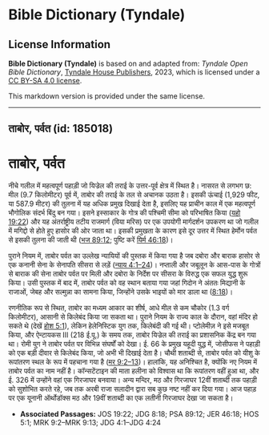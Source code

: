 # Bible Dictionary (Tyndale)

## License Information

**Bible Dictionary (Tyndale)** is based on and adapted from: _Tyndale Open Bible Dictionary_, [Tyndale House Publishers](https://tyndaleopenresources.com/), 2023, which is licensed under a [CC BY-SA 4.0 license](https://creativecommons.org/licenses/by-sa/4.0/legalcode.en).

This markdown version is provided under the same license.



--------------------------------

## ताबोर, पर्वत (id: 185018)

ताबोर, पर्वत
============

नीचे गलील में महत्वपूर्ण पहाड़ी जो यिज्रेल की तराई के उत्तर\-पूर्व क्षेत्र में स्थित है। नासरत से लगभग छ: मील (9\.7 किलोमीटर) पूर्व में, ताबोर की तराई के तल से अचानक उठता है। इसकी ऊंचाई (1,929 फीट, या 587\.9 मीटर) की तुलना में यह अधिक प्रमुख दिखाई देता है, इसलिए यह प्राचीन काल में एक महत्वपूर्ण भौगोलिक संदर्भ बिंदु बन गया। इसने इस्साकार के गोत्र की पश्चिमी सीमा को परिभाषित किया ([यहो 19:22](https://ref.ly/Josh19:22)) और यह अंतर्राष्ट्रीय तटीय राजमार्ग (विया मरिस) पर एक उपयोगी मार्गदर्शन उपकरण था जो गलील में मगिद्दो से होते हुए हासोर की ओर जाता था। इसकी प्रमुखता के कारण इसे दूर उत्तर में स्थित हेर्मोन पर्वत से इसकी तुलना की जाती थी ([भज 89:12](https://ref.ly/Ps89:12); पुष्टि करें [यिर्म 46:18](https://ref.ly/Jer46:18))। 

पुराने नियम में, ताबोर पर्वत का उल्लेख न्यायियों की पुस्तक में किया गया है जब दबोरा और बाराक हासोर से एक कनानी सेना के सेनापति सीसरा से लड़ें ([न्याय 4:1–24](https://ref.ly/Judg4:1-Judg4:24))। नप्ताली और जबूलून के आस\-पास के गोत्रों से बाराक की सेना ताबोर पर्वत पर मिली और दबोरा के निर्देश पर सीसरा के विरुद्ध एक सफल युद्ध शुरू किया। उसी पुस्तक में बाद में, ताबोर पर्वत को वह स्थान बताया गया जहां गिदोन ने अंततः मिद्यानी के राजाओं, जेबह और सल्मुन्ना का सामना किया, जिन्होंने उसके भाइयों को मार डाला था ([8:18](https://ref.ly/Judg8:18))। 

रणनीतिक रूप से स्थित, ताबोर का मध्यम आकार का शीर्ष, आधे मील से कम चौकोर (1\.3 वर्ग किलोमीटर), आसानी से किलेबंद किया जा सकता था। पुराने नियम के राज्य काल के दौरान, वहां मंदिर हो सकते थे (देखें [होश 5:1](https://ref.ly/Hos5:1)), लेकिन हेलेनिस्टिक युग तक, किलेबंदी की गई थी। प्टोलेमीज़ ने इसे मजबूत किया, और ऐन्टायकस III (218 ई.पू.) के समय तक, ताबोर यिज्रेल की तराई का प्रशासनिक केंद्र बन गया था। रोमी युग ने ताबोर पर्वत पर विभिन्न संघर्षों को देखा। ई. 66 के प्रमुख यहूदी युद्ध में, जोसीफस ने पहाड़ी को एक बड़ी दीवार से किलेबंद किया, जो अभी भी दिखाई देता है। चौथी शताब्दी से, ताबोर पर्वत को यीशु के रूपांतरण स्थल के रूप में पहचाना गया है ([मर 9:2–13](https://ref.ly/Mark9:2-Mark9:13))। हालांकि, यह अनिश्चित है, क्योंकि नए नियम में ताबोर पर्वत का नाम नहीं है। कॉन्सटेंटाइन की माता हलीना को विश्वास था कि रूपांतरण वहीं हुआ था, और ई. 326 में उन्होंने वहां एक गिरजाघर बनवाया। अन्य मन्दिर, मठ और गिरजाघर 12वीं शताब्दी तक पहाड़ी को सुशोभित करते रहे, जब तक अरबी राजा सलादीन द्वारा सब कुछ नष्ट नहीं कर दिया गया। आज पहाड़ पर एक यूनानी ऑर्थोडॉक्स मठ और 19वीं शताब्दी का एक लतीनी गिरजाघर देखा जा सकता है।

* **Associated Passages:** JOS 19:22; JDG 8:18; PSA 89:12; JER 46:18; HOS 5:1; MRK 9:2–MRK 9:13; JDG 4:1–JDG 4:24

